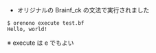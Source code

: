* オリジナルの Brainf_ck の文法で実行されました

~~~brainfuck
$ orenono execute test.bf
Hello, world!
~~~

※ execute は e でもよい
